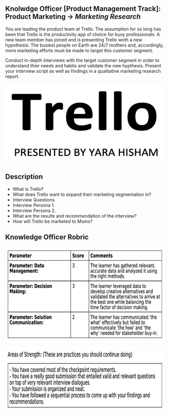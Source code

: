 ## Knolwdge Officer [Product Management Track]: Product Marketing -> _Marketing Research_
You are leading the product team at Trello. The assumption for so long has been that Trello is the productivity app of choice for busy professionals. A new team member has joined and is presenting Trello woth a new hypothesis: The busiest people on Earth are 24/7 mothers and, accordingly, more marketing efforts must be made to target this customer segment. 

Conduct in-depth interviews with the target customer segment in order to understand thier needs and habits and validate the new  hypthesis. Present your interview script as well as findings in a qualitative marketing research report.

<p align="center">
<img src= "https://github.com/yarahisham/Trello_CaseStudy-Marketing_Research/blob/main/Images/Screen%20Shot%202021-04-27%20at%207.01.54%20PM.jpg" alt="alt text" width="700" height="250" >
</p>

## Description
- What is Trello?
- What does Trello want to expand their marketing segmentation in?
- Interview Questions.
- Interview Persona 1.
- Interview Persona 2.
- What are the results and recommendation of the interview?
- How will Trello be marketed to Moms?

## Knowledge Officer Robric
<p align="center">
<img src="https://github.com/yarahisham/Trello_CaseStudy-Marketing_Research/blob/main/Images/Screen%20Shot%202021-04-27%20at%207.02.15%20PM.jpg" alt="alt text" width="700" height="300" >
</p>

<p align="center">
<img src="https://github.com/yarahisham/Trello_CaseStudy-Marketing_Research/blob/main/Images/Screen%20Shot%202021-04-27%20at%207.02.21%20PM.jpg" alt="alt text" width="700" height="200" >
</p>
